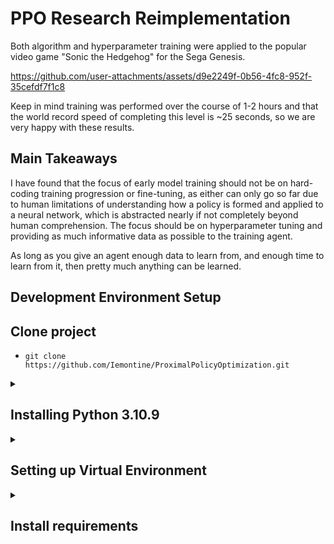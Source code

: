 # PPO Research Reimplementation

Both algorithm and hyperparameter training were applied to the popular video game "Sonic the Hedgehog" for the Sega Genesis.

https://github.com/user-attachments/assets/d9e2249f-0b56-4fc8-952f-35cefdf7f1c8

Keep in mind training was performed over the course of 1-2 hours and that the world record speed of completing this level is ~25 seconds, so we are very happy with these results.

## Main Takeaways

I have found that the focus of early model training should not be on hard-coding training progression or fine-tuning, as either can only go so far due to human limitations of understanding how a policy is formed and applied to a neural network, which is abstracted nearly if not completely beyond human comprehension. The focus should be on hyperparameter tuning and providing as much informative data as possible to the training agent.

As long as you give an agent enough data to learn from, and enough time to learn from it, then pretty much anything can be learned.

## Development Environment Setup
## Clone project
* ```git clone https://github.com/Iemontine/ProximalPolicyOptimization.git```
<details>
<summary><h2>Installing Python 3.10.9</h2></summary>

* #### On Ubuntu 22.04
    *
        ```bash
        sudo apt update
        sudo apt upgrade
        sudo apt install build-essential zlib1g-dev libncurses5-dev libgdbm-dev libnss3-dev libssl-dev libreadline-dev libffi-dev libsqlite3-dev wget libbz2-dev
        wget https://www.python.org/ftp/python/3.10.9/Python-3.10.9.tgz
        tar -xf Python-3.10.9.tgz
        cd Python-3.10.9
        ./configure --enable-optimizations
        make -j$(nproc)
        sudo make altinstall
        ```
* #### On Windows/Mac
    * Download from https://www.python.org/downloads/release/python-3109/</li></ul></ul>
    </details>

<details>
<summary><h2>Setting up Virtual Environment</h2></summary>

* #### Option 1: VSC builtin
    * Create a VSC virtual environment with Ctrl + Shift + P -> Python: Create Environment
    * Select Python 3.10.9
* #### Option 2: Run the following commands
    * Create the virtual environment: ```python -m venv .venv```
    * Activate the virtual environment
        * On Windows: ```.\.venv\Scripts\activate```
        * On Mac: ```source .venv/bin/activate```
</details>

<details>
<summary><h2>Install requirements</h2></summary>

* #### Install requirements via requirements.txt
    * ```pip install -r requirements.txt```
    * NOTE: You may need to manually install some libraries that cause errors during installation.
* #### CUDA 12.1
    * To install CUDA versions of pytorch, ensure you have CUDA 12.1 on your machine. You may have to manually install torch, torchaudio, and torchvision if you do not have an NVIDIA GPU or do not external processing services like Google Colab.
    * Certain CSIF computers at UC Davis have NVIDIA GPUs, so connecting to them is an alternate option
* #### PyLaTeX Hint
    * When installing pylatex, if you get stuck on "Pregenerating ConTeXt MarkIV format. This may take some time...", hold down the Enter key in the console until it finishes. Don't ask me why this works.
* #### Additional requirements
    ```bash
    pip install gymnasium[accept-rom-license]
    pip install stable-baselines3[extra]
    ```
    * Acquire Sonic the Hedgehog ROM. Then run: ```python3 -m retro.import ./ROM```
</details>
